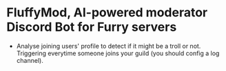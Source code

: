 # FluffyMod, AI-powered moderator Discord Bot for Furry servers

- Analyse joining users' profile to detect if it might be a troll or not. Triggering everytime someone joins your guild (you should config a log channel).
